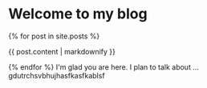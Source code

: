 ---
---
# Welcome to my blog
{% for post in site.posts %}
  <p>{{ post.content | markdownify }}</p>
{% endfor %}
I'm glad you are here. I plan to talk about ...
gdutrchsvbhujhasfkasfkablsf

